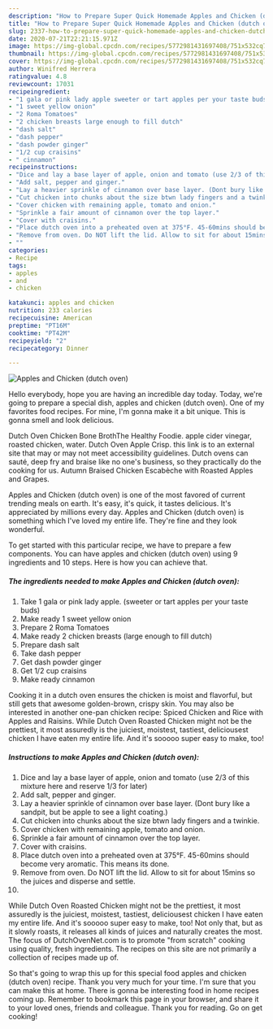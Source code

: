 ```yaml
---
description: "How to Prepare Super Quick Homemade Apples and Chicken (dutch oven)"
title: "How to Prepare Super Quick Homemade Apples and Chicken (dutch oven)"
slug: 2337-how-to-prepare-super-quick-homemade-apples-and-chicken-dutch-oven
date: 2020-07-21T22:21:15.971Z
image: https://img-global.cpcdn.com/recipes/5772981431697408/751x532cq70/apples-and-chicken-dutch-oven-recipe-main-photo.jpg
thumbnail: https://img-global.cpcdn.com/recipes/5772981431697408/751x532cq70/apples-and-chicken-dutch-oven-recipe-main-photo.jpg
cover: https://img-global.cpcdn.com/recipes/5772981431697408/751x532cq70/apples-and-chicken-dutch-oven-recipe-main-photo.jpg
author: Winifred Herrera
ratingvalue: 4.8
reviewcount: 17031
recipeingredient:
- "1 gala or pink lady apple sweeter or tart apples per your taste buds"
- "1 sweet yellow onion"
- "2 Roma Tomatoes"
- "2 chicken breasts large enough to fill dutch"
- "dash salt"
- "dash pepper"
- "dash powder ginger"
- "1/2 cup craisins"
- " cinnamon"
recipeinstructions:
- "Dice and lay a base layer of apple, onion and tomato (use 2/3 of this mixture here and reserve 1/3 for later)"
- "Add salt, pepper and ginger."
- "Lay a heavier sprinkle of cinnamon over base layer. (Dont bury like a sandpit, but be apple to see a light coating.)"
- "Cut chicken into chunks about the size btwn lady fingers and a twinkie."
- "Cover chicken with remaining apple, tomato and onion."
- "Sprinkle a fair amount of cinnamon over the top layer."
- "Cover with craisins."
- "Place dutch oven into a preheated oven at 375°F. 45-60mins should become very aromatic. This means its done."
- "Remove from oven. Do NOT lift the lid. Allow to sit for about 15mins so the juices and disperse and settle."
- ""
categories:
- Recipe
tags:
- apples
- and
- chicken

katakunci: apples and chicken 
nutrition: 233 calories
recipecuisine: American
preptime: "PT16M"
cooktime: "PT42M"
recipeyield: "2"
recipecategory: Dinner

---
```



![Apples and Chicken (dutch oven)](https://img-global.cpcdn.com/recipes/5772981431697408/751x532cq70/apples-and-chicken-dutch-oven-recipe-main-photo.jpg)

Hello everybody, hope you are having an incredible day today. Today, we're going to prepare a special dish, apples and chicken (dutch oven). One of my favorites food recipes. For mine, I'm gonna make it a bit unique. This is gonna smell and look delicious.

Dutch Oven Chicken Bone BrothThe Healthy Foodie. apple cider vinegar, roasted chicken, water. Dutch Oven Apple Crisp. this link is to an external site that may or may not meet accessibility guidelines. Dutch ovens can sauté, deep fry and braise like no one&#39;s business, so they practically do the cooking for us. Autumn Braised Chicken Escabèche with Roasted Apples and Grapes.

Apples and Chicken (dutch oven) is one of the most favored of current trending meals on earth. It's easy, it's quick, it tastes delicious. It's appreciated by millions every day. Apples and Chicken (dutch oven) is something which I've loved my entire life. They're fine and they look wonderful.


To get started with this particular recipe, we have to prepare a few components. You can have apples and chicken (dutch oven) using 9 ingredients and 10 steps. Here is how you can achieve that.

<!--inarticleads1-->

##### The ingredients needed to make Apples and Chicken (dutch oven):

1. Take 1 gala or pink lady apple. (sweeter or tart apples per your taste buds)
1. Make ready 1 sweet yellow onion
1. Prepare 2 Roma Tomatoes
1. Make ready 2 chicken breasts (large enough to fill dutch)
1. Prepare dash salt
1. Take dash pepper
1. Get dash powder ginger
1. Get 1/2 cup craisins
1. Make ready  cinnamon


Cooking it in a dutch oven ensures the chicken is moist and flavorful, but still gets that awesome golden-brown, crispy skin. You may also be interested in another one-pan chicken recipe: Spiced Chicken and Rice with Apples and Raisins. While Dutch Oven Roasted Chicken might not be the prettiest, it most assuredly is the juiciest, moistest, tastiest, deliciousest chicken I have eaten my entire life. And it&#39;s sooooo super easy to make, too! 

<!--inarticleads2-->

##### Instructions to make Apples and Chicken (dutch oven):

1. Dice and lay a base layer of apple, onion and tomato (use 2/3 of this mixture here and reserve 1/3 for later)
1. Add salt, pepper and ginger.
1. Lay a heavier sprinkle of cinnamon over base layer. (Dont bury like a sandpit, but be apple to see a light coating.)
1. Cut chicken into chunks about the size btwn lady fingers and a twinkie.
1. Cover chicken with remaining apple, tomato and onion.
1. Sprinkle a fair amount of cinnamon over the top layer.
1. Cover with craisins.
1. Place dutch oven into a preheated oven at 375°F. 45-60mins should become very aromatic. This means its done.
1. Remove from oven. Do NOT lift the lid. Allow to sit for about 15mins so the juices and disperse and settle.
1. 


While Dutch Oven Roasted Chicken might not be the prettiest, it most assuredly is the juiciest, moistest, tastiest, deliciousest chicken I have eaten my entire life. And it&#39;s sooooo super easy to make, too! Not only that, but as it slowly roasts, it releases all kinds of juices and naturally creates the most. The focus of DutchOvenNet.com is to promote &#34;from scratch&#34; cooking using quality, fresh ingredients. The recipes on this site are not primarily a collection of recipes made up of. 

So that's going to wrap this up for this special food apples and chicken (dutch oven) recipe. Thank you very much for your time. I'm sure that you can make this at home. There is gonna be interesting food in home recipes coming up. Remember to bookmark this page in your browser, and share it to your loved ones, friends and colleague. Thank you for reading. Go on get cooking!
